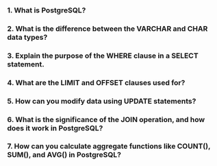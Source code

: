 ### 1. What is PostgreSQL?


### 2. What is the difference between the VARCHAR and CHAR data types?


### 3. Explain the purpose of the WHERE clause in a SELECT statement.


### 4. What are the LIMIT and OFFSET clauses used for?


### 5. How can you modify data using UPDATE statements?


### 6. What is the significance of the JOIN operation, and how does it work in PostgreSQL?


### 7. How can you calculate aggregate functions like COUNT(), SUM(), and AVG() in PostgreSQL?